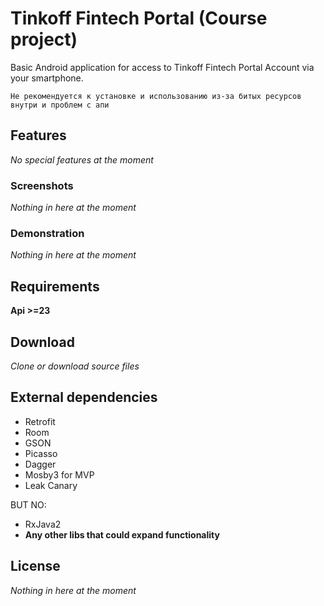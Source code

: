 # Tinkoff Fintech Portal (Course project)

Basic Android application for access to Tinkoff Fintech Portal Account via your smartphone.

`Не рекомендуется к установке и использованию из-за битых ресурсов внутри и проблем с апи`

## Features
_No special features at the moment_

### Screenshots
_Nothing in here at the moment_

### Demonstration
_Nothing in here at the moment_

## Requirements
__Api >=23__

## Download
_Clone or download source files_

## External dependencies
- Retrofit
- Room
- GSON
- Picasso
- Dagger
- Mosby3 for MVP
- Leak Canary

BUT NO:
- RxJava2
- __Any other libs that could expand functionality__

## License
_Nothing in here at the moment_
